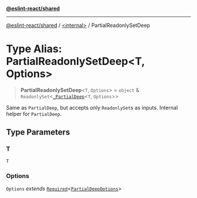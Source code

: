 [**@eslint-react/shared**](../../README.md)

***

[@eslint-react/shared](../../README.md) / [\<internal\>](../README.md) / PartialReadonlySetDeep

# Type Alias: PartialReadonlySetDeep\<T, Options\>

> **PartialReadonlySetDeep**\<`T`, `Options`\> = `object` & `ReadonlySet`\<[`_PartialDeep`](PartialDeep.md)\<`T`, `Options`\>\>

Same as `PartialDeep`, but accepts only `ReadonlySet`s as inputs. Internal helper for `PartialDeep`.

## Type Parameters

### T

`T`

### Options

`Options` *extends* [`Required`](Required.md)\<[`PartialDeepOptions`](PartialDeepOptions.md)\>
